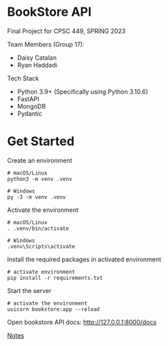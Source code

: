 # BookStore API
Final Project for CPSC 449, SPRING 2023

Team Members (Group 17):
- Daisy Catalan
- Ryan Haddadi

Tech Stack
- Python 3.9+ (Specifically using Python 3.10.6)
- FastAPI
- MongoDB
- Pydantic

# Get Started

Create an environment
```shell
# macOS/Linux
python3 -m venv .venv

# Windows
py -3 -m venv .venv

```

Activate the environment
```shell
# macOS/Linux
. .venv/bin/activate

# Windows
.venv\Scripts\activate

```

Install the required packages in activated environment
```shell
# activate environment
pip install -r requirements.txt
```

Start the server
```shell
# activate the environment
uvicorn bookstore:app --reload
```

Open bookstore API docs: http://127.0.0.1:8000/docs


[Notes](/NOTES.md)